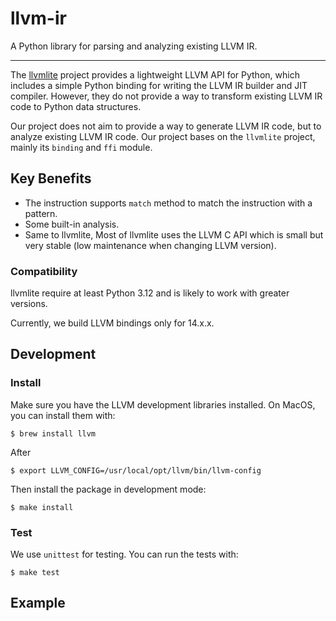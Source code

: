 # llvm-ir

A Python library for parsing and analyzing existing LLVM IR.

-----------------------------------------------------------

The [llvmlite](https://github.com/numba/llvmlite) project provides a lightweight LLVM API for Python, which includes a simple Python binding for writing the LLVM IR builder and JIT compiler.
However, they do not provide a way to transform existing LLVM IR code to Python data structures.

Our project does not aim to provide a way to generate LLVM IR code, but to analyze existing LLVM IR code.
Our project bases on the `llvmlite` project, mainly its `binding` and `ffi` module.

## Key Benefits

* The instruction supports `match` method to match the instruction with a pattern.
* Some built-in analysis.
* Same to llvmlite, Most of llvmlite uses the LLVM C API which is small but very stable
  (low maintenance when changing LLVM version).

### Compatibility

llvmlite require at least Python 3.12 and is likely to work with greater versions.

Currently, we build LLVM bindings only for 14.x.x.

## Development

### Install

Make sure you have the LLVM development libraries installed.
On MacOS, you can install them with:

    $ brew install llvm
  
After

    $ export LLVM_CONFIG=/usr/local/opt/llvm/bin/llvm-config

Then install the package in development mode:

    $ make install

### Test

We use `unittest` for testing.
You can run the tests with:

    $ make test

## Example
